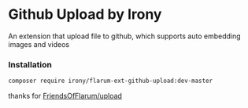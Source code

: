 # Github Upload by Irony

An extension that upload file to github, which supports auto embedding images and videos

### Installation

```sh
composer require irony/flarum-ext-github-upload:dev-master
```

thanks for [FriendsOfFlarum/upload](https://github.com/FriendsOfFlarum/upload)